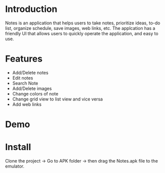 # Introduction
Notes is an application that helps users to take notes, prioritize ideas, to-do list, organize schedule, save images, web links, etc.
The applcation has a friendly UI that allows users to quickly operate the application, and easy to use.

# Features
* Add/Delete notes
* Edit notes
* Search Note
* Add/Delete images
* Change colors of note
* Change grid view to list view and vice versa
* Add web links

# Demo



# Install
Clone the project -> Go to APK folder -> then drag the Notes.apk file to the emulator.
